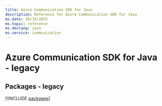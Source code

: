 ```yaml
---
title: Azure Communication SDK for Java
description: Reference for Azure Communication SDK for Java
ms.date: 10/10/2025
ms.topic: reference
ms.devlang: java
ms.service: communication
---
```

# Azure Communication SDK for Java - legacy
## Packages - legacy
[!INCLUDE [packages](communication-index.md)]